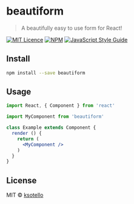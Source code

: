 # beautiform

> A beautifully easy to use form for React!

[![MIT Licence](https://badges.frapsoft.com/os/mit/mit.svg?v=103)](https://opensource.org/licenses/mit-license.php)
[![NPM](https://img.shields.io/npm/v/beautiform.svg)](https://www.npmjs.com/package/beautiform) [![JavaScript Style Guide](https://img.shields.io/badge/code_style-standard-brightgreen.svg)](https://standardjs.com)

## Install

```bash
npm install --save beautiform
```

## Usage

```jsx
import React, { Component } from 'react'

import MyComponent from 'beautiform'

class Example extends Component {
  render () {
    return (
      <MyComponent />
    )
  }
}
```

## License

MIT © [ksotello](https://github.com/ksotello)
